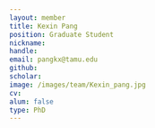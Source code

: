 ```yaml
---
layout: member
title: Kexin Pang
position: Graduate Student
nickname: 
handle:
email: pangkx@tamu.edu
github: 
scholar: 
image: /images/team/Kexin_pang.jpg
cv: 
alum: false
type: PhD
---
```

